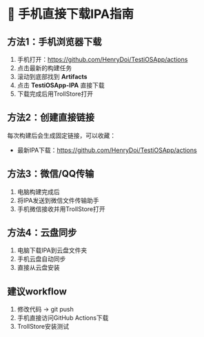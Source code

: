 # 📱 手机直接下载IPA指南

## 方法1：手机浏览器下载
1. 手机打开：https://github.com/HenryDoi/TestiOSApp/actions
2. 点击最新的构建任务
3. 滚动到底部找到 **Artifacts**
4. 点击 **TestiOSApp-IPA** 直接下载
5. 下载完成后用TrollStore打开

## 方法2：创建直接链接
每次构建后会生成固定链接，可以收藏：
- 最新IPA下载：https://github.com/HenryDoi/TestiOSApp/actions

## 方法3：微信/QQ传输
1. 电脑构建完成后
2. 将IPA发送到微信文件传输助手
3. 手机微信接收并用TrollStore打开

## 方法4：云盘同步
1. 电脑下载IPA到云盘文件夹
2. 手机云盘自动同步
3. 直接从云盘安装

## 建议workflow
1. 修改代码 → git push
2. 手机直接访问GitHub Actions下载
3. TrollStore安装测试